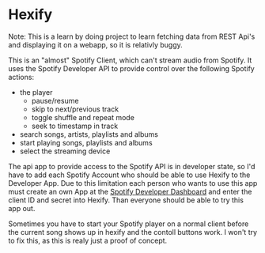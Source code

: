 # Hexify

Note: This is a learn by doing project to learn fetching data from REST Api's and displaying it on a webapp, so it is relativly buggy.

This is an "almost" Spotify Client, which can't stream audio from Spotify.
It uses the Spotify Developer API to provide control over the following Spotify actions:

- the player
  - pause/resume
  - skip to next/previous track
  - toggle shuffle and repeat mode
  - seek to timestamp in track
- search songs, artists, playlists and albums
- start playing songs, playlists and albums
- select the streaming device

The api app to provide access to the Spotify API is in developer state,
so I'd have to add each Spotify Account who should be able to use Hexify to the Developer App.
Due to this limitation each person who wants to use this app must create an own App at
the [Spotify Developer Dashboard](https://developer.spotify.com/dashboard/applications)
and enter the client ID and secret into Hexify. Than everyone should be able to try this app out.

Sometimes you have to start your Spotify player on a normal client before the current song shows up in hexify and the contoll buttons work.
I won't try to fix this, as this is realy just a proof of concept.
